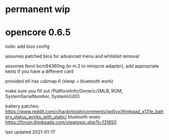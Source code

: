 # permanent wip

# opencore 0.6.5

todo: add bios config

assumes patched bios for advanced menu and whitelist removal

assumes fenvi bcm94360ng (in m.2 to minipcie adapter), add appropriate kexts if you have a different card

provided efi has usbmap 6 (sleep + bluetooth work)

make sure you fill out /PlatformInfo/Generic/{MLB, ROM, SystemSerialNumber, SystemUUID}

battery patches: https://www.reddit.com/r/hackintosh/comments/jwj0vx/thinkpad_x131e_battery_status_works_with_static/
bluetooth woes: https://forum.thinkpads.com/viewtopic.php?t=131650

last updated 2021-01-17